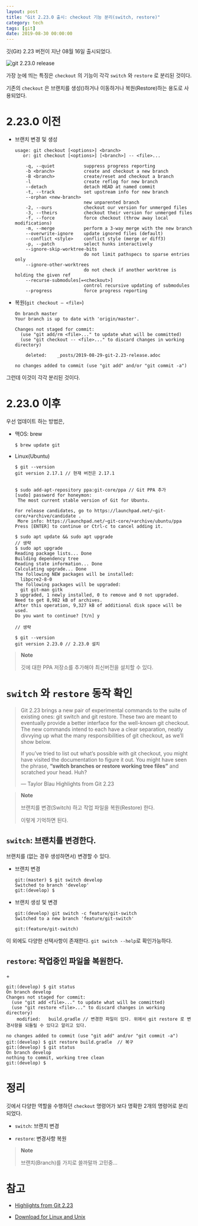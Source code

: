 ```yaml
---
layout: post
title: "Git 2.23.0 출시: checkout 기능 분리(switch, restore)"
category: tech
tags: [git]
date: 2019-08-30 00:00:00
---
```


깃(Git) 2.23 버전이 지난 08월 16일 출시되었다.

![git 2.23.0
release](https://github.blog/wp-content/uploads/2019/08/62679250-c8510100-b968-11e9-9e6b-7e5fd1c16dfa.png?w=1200)

가장 눈에 띄는 특징은 `checkout` 의 기능이 각각 `switch` 와 `restore` 로
분리된 것이다.

기존의 `checkout` 은 브랜치를 생성()하거나 이동하거나 복원(Restore)하는
용도로 사용되었다.

2.23.0 이전
===========

-   브랜치 변경 및 생성

        usage: git checkout [<options>] <branch>
           or: git checkout [<options>] [<branch>] -- <file>...

            -q, --quiet           suppress progress reporting
            -b <branch>           create and checkout a new branch
            -B <branch>           create/reset and checkout a branch
            -l                    create reflog for new branch
            --detach              detach HEAD at named commit
            -t, --track           set upstream info for new branch
            --orphan <new-branch>
                                  new unparented branch
            -2, --ours            checkout our version for unmerged files
            -3, --theirs          checkout their version for unmerged files
            -f, --force           force checkout (throw away local modifications)
            -m, --merge           perform a 3-way merge with the new branch
            --overwrite-ignore    update ignored files (default)
            --conflict <style>    conflict style (merge or diff3)
            -p, --patch           select hunks interactively
            --ignore-skip-worktree-bits
                                  do not limit pathspecs to sparse entries only
            --ignore-other-worktrees
                                  do not check if another worktree is holding the given ref
            --recurse-submodules[=<checkout>]
                                  control recursive updating of submodules
            --progress            force progress reporting

-   복원(`git checkout — <file>`)

        On branch master
        Your branch is up to date with 'origin/master'.

        Changes not staged for commit:
          (use "git add/rm <file>..." to update what will be committed)
          (use "git checkout -- <file>..." to discard changes in working directory)

            deleted:    _posts/2019-08-29-git-2.23-release.adoc

        no changes added to commit (use "git add" and/or "git commit -a")

그런데 이것이 각각 분리된 것이다.

2.23.0 이후
===========

우선 업데이트 하는 방법은,

-   맥OS: brew

        $ brew update git

-   Linux(Ubuntu)

        $ git --version
        git version 2.17.1 // 현재 버전은 2.17.1


        $ sudo add-apt-repository ppa:git-core/ppa // Git PPA 추가
        [sudo] password for honeymon:
         The most current stable version of Git for Ubuntu.

        For release candidates, go to https://launchpad.net/~git-core/+archive/candidate .
         More info: https://launchpad.net/~git-core/+archive/ubuntu/ppa
        Press [ENTER] to continue or Ctrl-c to cancel adding it.

        $ sudo apt update && sudo apt upgrade
        // 생략
        $ sudo apt upgrade
        Reading package lists... Done
        Building dependency tree
        Reading state information... Done
        Calculating upgrade... Done
        The following NEW packages will be installed:
          libpcre2-8-0
        The following packages will be upgraded:
          git git-man gitk
        3 upgraded, 1 newly installed, 0 to remove and 0 not upgraded.
        Need to get 8,982 kB of archives.
        After this operation, 9,327 kB of additional disk space will be used.
        Do you want to continue? [Y/n] y

        // 생략

        $ git --version
        git version 2.23.0 // 2.23.0 설치

> **Note**
>
> 깃에 대한 PPA 저장소를 추가해야 최신버전을 설치할 수 있다.

`switch` 와 `restore` 동작 확인
===============================

> Git 2.23 brings a new pair of experimental commands to the suite of
> existing ones: git switch and git restore. These two are meant to
> eventually provide a better interface for the well-known git checkout.
> The new commands intend to each have a clear separation, neatly
> divvying up what the many responsibilities of git checkout, as we’ll
> show below.
>
> If you’ve tried to list out what’s possible with git checkout, you
> might have visited the documentation to figure it out. You might have
> seen the phrase, **“switch branches or restore working tree files”**
> and scratched your head. Huh?
>
> —  Taylor Blau Highlights from Git 2.23

> **Note**
>
> 브랜치를 변경(Switch) 하고 작업 파일을 복원(Restore) 한다.
>
> 이렇게 기억하면 된다.

`switch`: 브랜치를 변경한다.
----------------------------

브랜치를 (없는 경우 생성하면서) 변경할 수 있다.

-   브랜치 변경

        git:(master) $ git switch develop
        Switched to branch 'develop'
        git:(develop) $

-   브랜치 생성 및 변경

        git:(develop) git switch -c feature/git-switch
        Switched to a new branch 'feature/git-switch'

        git:(feature/git-switch)

이 외에도 다양한 선택사항이 존재한다. `git switch --help`로
확인가능하다.

`restore`: 작업중인 파일을 복원한다.
------------------------------------

\+

    git:(develop) $ git status
    On branch develop
    Changes not staged for commit:
      (use "git add <file>..." to update what will be committed)
      (use "git restore <file>..." to discard changes in working directory)
        modified:   build.gradle // 변경한 파일이 있다. 위에서 git restore 로 변경사항을 되돌릴 수 있다고 알리고 있다.

    no changes added to commit (use "git add" and/or "git commit -a")
    git:(develop) $ git restore build.gradle  // 복구
    git:(develop) $ git status
    On branch develop
    nothing to commit, working tree clean
    git:(develop) $

정리
====

깃에서 다양한 역할을 수행하던 `checkout` 명령어가 보다 명확한 2개의
명령어로 분리되었다.

-   `switch`: 브랜치 변경

-   `restore`: 변경사항 복원

> **Note**
>
> 브랜치(Branch)를 가지로 쓸까말까 고민중…​

참고
====

-   [Highlights from Git
    2.23](https://github.blog/2019-08-16-highlights-from-git-2-23/)

-   [Download for Linux and Unix](https://git-scm.com/download/linux)

